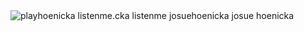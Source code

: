 <img src="/img/cap-listenme.png" alt="playhoenicka listenme.cka listenme josuehoenicka josue hoenicka">
